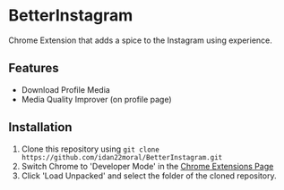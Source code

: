 # BetterInstagram
Chrome Extension that adds a spice to the Instagram using experience.

## Features
- Download Profile Media
- Media Quality Improver (on profile page)

## Installation
1. Clone this repository using `git clone https://github.com/idan22moral/BetterInstagram.git`
2. Switch Chrome to 'Developer Mode' in the [Chrome Extensions Page](chrome://extensions/) <br/>
3. Click 'Load Unpacked' and select the folder of the cloned repository.